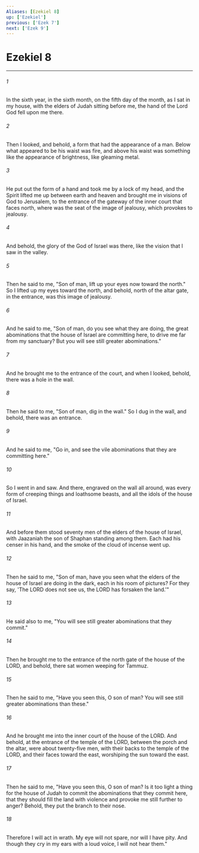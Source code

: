 ```yaml
---
Aliases: [Ezekiel 8]
up: ['Ezekiel']
previous: ['Ezek 7']
next: ['Ezek 9']
---
```

# Ezekiel 8
***



###### 1 
In the sixth year, in the sixth month, on the fifth day of the month, as I sat in my house, with the elders of Judah sitting before me, the hand of the Lord God fell upon me there. 

###### 2 
Then I looked, and behold, a form that had the appearance of a man. Below what appeared to be his waist was fire, and above his waist was something like the appearance of brightness, like gleaming metal. 

###### 3 
He put out the form of a hand and took me by a lock of my head, and the Spirit lifted me up between earth and heaven and brought me in visions of God to Jerusalem, to the entrance of the gateway of the inner court that faces north, where was the seat of the image of jealousy, which provokes to jealousy. 

###### 4 
And behold, the glory of the God of Israel was there, like the vision that I saw in the valley. 

###### 5 
Then he said to me, "Son of man, lift up your eyes now toward the north." So I lifted up my eyes toward the north, and behold, north of the altar gate, in the entrance, was this image of jealousy. 

###### 6 
And he said to me, "Son of man, do you see what they are doing, the great abominations that the house of Israel are committing here, to drive me far from my sanctuary? But you will see still greater abominations." 

###### 7 
And he brought me to the entrance of the court, and when I looked, behold, there was a hole in the wall. 

###### 8 
Then he said to me, "Son of man, dig in the wall." So I dug in the wall, and behold, there was an entrance. 

###### 9 
And he said to me, "Go in, and see the vile abominations that they are committing here." 

###### 10 
So I went in and saw. And there, engraved on the wall all around, was every form of creeping things and loathsome beasts, and all the idols of the house of Israel. 

###### 11 
And before them stood seventy men of the elders of the house of Israel, with Jaazaniah the son of Shaphan standing among them. Each had his censer in his hand, and the smoke of the cloud of incense went up. 

###### 12 
Then he said to me, "Son of man, have you seen what the elders of the house of Israel are doing in the dark, each in his room of pictures? For they say, 'The LORD does not see us, the LORD has forsaken the land.'" 

###### 13 
He said also to me, "You will see still greater abominations that they commit." 

###### 14 
Then he brought me to the entrance of the north gate of the house of the LORD, and behold, there sat women weeping for Tammuz. 

###### 15 
Then he said to me, "Have you seen this, O son of man? You will see still greater abominations than these." 

###### 16 
And he brought me into the inner court of the house of the LORD. And behold, at the entrance of the temple of the LORD, between the porch and the altar, were about twenty-five men, with their backs to the temple of the LORD, and their faces toward the east, worshiping the sun toward the east. 

###### 17 
Then he said to me, "Have you seen this, O son of man? Is it too light a thing for the house of Judah to commit the abominations that they commit here, that they should fill the land with violence and provoke me still further to anger? Behold, they put the branch to their nose. 

###### 18 
Therefore I will act in wrath. My eye will not spare, nor will I have pity. And though they cry in my ears with a loud voice, I will not hear them."
